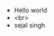 - Hello world
- <br\>
- sejal singh

<!---
student-sejalsingh/student-sejalsingh is a ✨ special ✨ repository because its `README.md` (this file) appears on your GitHub profile.
You can click the Preview link to take a look at your changes.
--->

